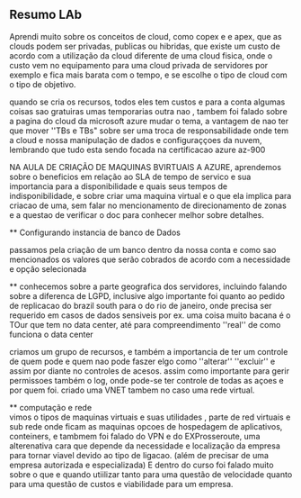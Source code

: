 ## Resumo LAb

Aprendi muito sobre os conceitos de cloud, como copex e e apex, que as clouds podem ser privadas, publicas ou hibridas, que existe um custo de acordo com a utilização da cloud diferente de uma cloud fisica,
onde o custo vem no equipamento para uma cloud privada de servidores por exemplo e fica mais barata com o tempo, e se escolhe o tipo de cloud com o tipo de objetivo.

quando se cria os recursos, todos eles tem custos e para a conta algumas coisas sao gratuiras umas temporarias outra nao , tambem foi falado sobre a pagina do cloud da microsoft azure mudar o tema, a vantagem de nao ter que mover ''TBs e TBs" sobre ser uma troca de
responsabilidade onde tem a cloud e nossa manipulação de dados e configuraççoes da nuvem, lembrando que tudo esta sendo focada na certificacao azure az-900

NA AULA DE CRIAÇÃO DE MAQUINAS BVIRTUAIS A AZURE, aprendemos sobre o beneficios em relação ao SLA de tempo de servico e sua importancia para a disponibilidade e quais seus tempos de indisponibilidade, e sobre criar uma maquina virtual e o que ela implica para criacao de uma, sem falar no mencionamento de 
direcionamento de zonas e a questao de verificar o doc para conhecer melhor sobre detalhes.

** Configurando instancia de banco de Dados

passamos pela criação de um banco dentro da nossa conta e como sao mencionados os valores que serão cobrados de acordo com a necessidade e opção selecionada

** conhecemos sobre a parte geografica dos servidores, incluindo falando sobre a diferenca de LGPD, inclusive algo importante foi quanto ao pedido de replicacao do brazil south para o do rio de janeiro, onde precisa ser requerido em casos de dados sensiveis por ex. uma coisa muito bacana é o TOur que tem no data center, até para compreendimento ''real'' de como funciona o data center

criamos um grupo de recursos, e também a importancia de ter um controle de quem pode e quem nao pode faszer elgo como ''alterar'' ''excluir'' e assim por diante no controles de acesos. assim como importante para gerir permissoes também o log, onde pode-se ter controle de todas as açoes e por quem foi.
criado uma VNET tambem no caso uma rede virtual.


** computação e rede <br>
vimos o tipos de maquinas virtuais e suas utilidades , parte de red virtuais e sub rede onde ficam as maquinas
opcoes de hospedagem de aplicativos, conteiners, e tambmem foi falado do VPN e do EXProsseroute, uma alterenativa cara que depende da necessidade e localização da empresa para tornar viavel devido ao tipo de ligacao. (além de precisar de uma empresa autorizada e especializada)
E  dentro do curso foi falado muito sobre o que e quando utiilizar tanto para uma questão de velocidade quanto para uma questão de custos e viabilidade para um empresa.

